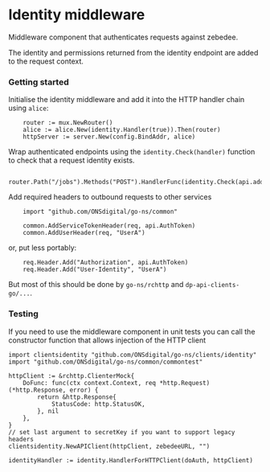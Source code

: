 Identity middleware
===================

Middleware component that authenticates requests against zebedee.

The identity and permissions returned from the identity endpoint are added to the request context.

### Getting started

Initialise the identity middleware and add it into the HTTP handler chain using `alice`:

```
    router := mux.NewRouter()
    alice := alice.New(identity.Handler(true)).Then(router)
    httpServer := server.New(config.BindAddr, alice)
```

Wrap authenticated endpoints using the `identity.Check(handler)` function to check that a request identity exists.

```
    router.Path("/jobs").Methods("POST").HandlerFunc(identity.Check(api.addJob))
```

Add required headers to outbound requests to other services

```
    import "github.com/ONSdigital/go-ns/common"

    common.AddServiceTokenHeader(req, api.AuthToken)
    common.AddUserHeader(req, "UserA")
```

or, put less portably:

```
    req.Header.Add("Authorization", api.AuthToken)
    req.Header.Add("User-Identity", "UserA")
```

But most of this should be done by `go-ns/rchttp` and `dp-api-clients-go/...`.

### Testing

If you need to use the middleware component in unit tests you can call the constructor function that allows injection of the HTTP client

```
import clientsidentity "github.com/ONSdigital/go-ns/clients/identity"
import "github.com/ONSdigital/go-ns/common/commontest"

httpClient := &rchttp.ClienterMock{
    DoFunc: func(ctx context.Context, req *http.Request) (*http.Response, error) {
        return &http.Response{
            StatusCode: http.StatusOK,
        }, nil
    },
}
// set last argument to secretKey if you want to support legacy headers
clientsidentity.NewAPIClient(httpClient, zebedeeURL, "")

identityHandler := identity.HandlerForHTTPClient(doAuth, httpClient)
```
